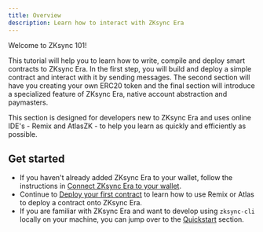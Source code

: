 ```yaml
---
title: Overview
description: Learn how to interact with ZKsync Era
---
```


Welcome to ZKsync 101!

This tutorial will help you to learn how to write, compile and deploy smart contracts to ZKsync Era.
In the first step, you will build and deploy a simple contract and interact with it by sending messages.
The second section will have you creating your own ERC20 token and the final section will
introduce a specialized feature of ZKsync Era, native account abstraction and paymasters.

This section is designed for developers new to ZKsync Era and uses online IDE's - Remix and AtlasZK -
to help you learn as quickly and efficiently as possible.

## Get started

- If you haven't already added ZKsync Era to your wallet, follow the instructions in [Connect ZKsync Era to your wallet](/build/zksync-101/connect-zksync).
- Continue to [Deploy your first contract](/build/zksync-101/deploy-your-first-contract) to learn how to use Remix or Atlas
  to deploy a contract onto ZKsync Era.
- If you are familiar with ZKsync Era and want to develop using `zksync-cli` locally
  on your machine, you can jump over to the [Quickstart](/build/quick-start) section.
